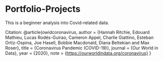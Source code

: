 # Portfolio-Projects
This is a beginner analysis into Covid-related data.

Citation:
@article{owidcoronavirus,
    author = {Hannah Ritchie, Edouard Mathieu, Lucas Rodés-Guirao, Cameron Appel, Charlie Giattino, Esteban Ortiz-Ospina, Joe Hasell, Bobbie Macdonald, Diana Beltekian and Max Roser},
    title = {Coronavirus Pandemic (COVID-19)},
    journal = {Our World in Data},
    year = {2020},
    note = {https://ourworldindata.org/coronavirus}
}
